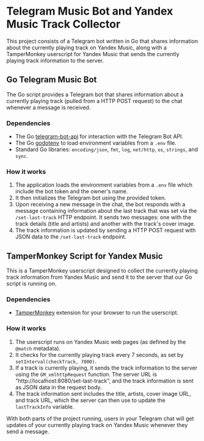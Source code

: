 # Telegram Music Bot and Yandex Music Track Collector

This project consists of a Telegram bot written in Go that shares information about the currently playing track on Yandex Music, along with a TamperMonkey userscript for Yandex Music that sends the currently playing track information to the server.

## Go Telegram Music Bot

The Go script provides a Telegram bot that shares information about a currently playing track (pulled from a HTTP POST request) to the chat whenever a message is received.

### Dependencies

- The Go [telegram-bot-api](https://github.com/go-telegram-bot-api/telegram-bot-api) for interaction with the Telegram Bot API.
- The Go [godotenv](https://github.com/joho/godotenv) to load environment variables from a `.env` file.
- Standard Go libraries: `encoding/json`, `fmt`, `log`, `net/http`, `os`, `strings`, and `sync`.

### How it works

1. The application loads the environment variables from a `.env` file which include the bot token and the owner's name.
2. It then initializes the Telegram bot using the provided token.
3. Upon receiving a new message in the chat, the bot responds with a message containing information about the last track that was set via the `/set-last-track` HTTP endpoint. It sends two messages: one with the track details (title and artists) and another with the track's cover image.
4. The track information is updated by sending a HTTP POST request with JSON data to the `/set-last-track` endpoint.

## TamperMonkey Script for Yandex Music

This is a TamperMonkey userscript designed to collect the currently playing track information from Yandex Music and send it to the server that our Go script is running on.

### Dependencies

- [TamperMonkey](https://www.tampermonkey.net/) extension for your browser to run the userscript.

### How it works

1. The userscript runs on Yandex Music web pages (as defined by the `@match` metadata).
2. It checks for the currently playing track every 7 seconds, as set by `setInterval(checkTrack, 7000)`.
3. If a track is currently playing, it sends the track information to the server using the `GM_xmlhttpRequest` function. The server URL is "http://localhost:8080/set-last-track", and the track information is sent as JSON data in the request body.
4. The track information sent includes the title, artists, cover image URL, and track URL, which the server can then use to update the `lastTrackInfo` variable.

With both parts of the project running, users in your Telegram chat will get updates of your currently playing track on Yandex Music whenever they send a message.
